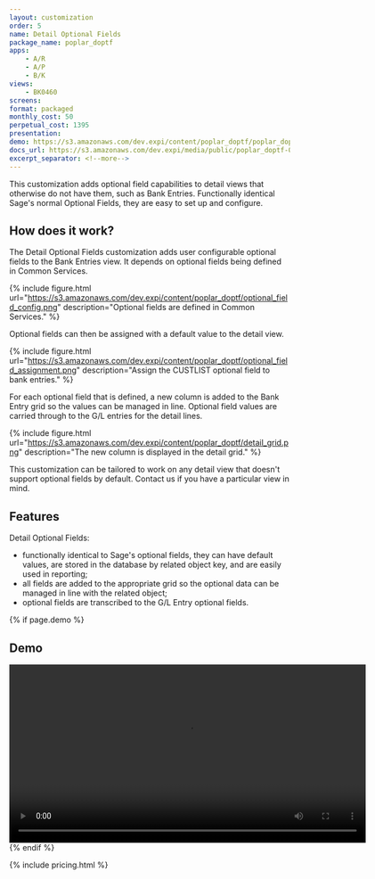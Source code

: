 ```yaml
---
layout: customization
order: 5
name: Detail Optional Fields
package_name: poplar_doptf
apps:
    - A/R
    - A/P
    - B/K
views:
    - BK0460
screens:
format: packaged
monthly_cost: 50
perpetual_cost: 1395
presentation: 
demo: https://s3.amazonaws.com/dev.expi/content/poplar_doptf/poplar_doptf.mp4
docs_url: https://s3.amazonaws.com/dev.expi/media/public/poplar_doptf-0.2.4/docs/index.html
excerpt_separator: <!--more-->
---
```


This customization adds optional field capabilities to detail views that
otherwise do not have them, such as Bank Entries.  Functionally identical
Sage's normal Optional Fields, they are easy to set up and configure.
<!--more-->

## How does it work?

The Detail Optional Fields customization adds user configurable 
optional fields to the Bank Entries view.  It depends on optional
fields being defined in Common Services.

{% include figure.html url="https://s3.amazonaws.com/dev.expi/content/poplar_doptf/optional_field_config.png" 
                      description="Optional fields are defined in Common Services." %}

Optional fields can then be assigned with a default value to the detail
view.

{% include figure.html url="https://s3.amazonaws.com/dev.expi/content/poplar_doptf/optional_field_assignment.png" 
                      description="Assign the CUSTLIST optional field to bank entries." %}

For each optional field that
is defined, a new column is added to the Bank Entry grid so the values
can be managed in line.  Optional field values are carried through to the
G/L entries for the detail lines.

{% include figure.html url="https://s3.amazonaws.com/dev.expi/content/poplar_doptf/detail_grid.png" 
                      description="The new column is displayed in the detail grid." %}

This customization can be tailored to work on any detail view that doesn't
support optional fields by default.  Contact us if you have a particular view
in mind.

## Features

Detail Optional Fields:

- functionally identical to Sage's optional fields, they can have default
  values, are stored in the database by related object key, and are easily
  used in reporting;
- all fields are added to the appropriate grid so the optional data can be
  managed in line with the related object;
- optional fields are transcribed to the G/L Entry optional fields.

{% if page.demo %}
## Demo

<video width="640" controls>
  <source src="{{ page.demo }}" type="video/mp4">
  Your browser doesn't support the video tag.
</video>
{% endif %}

{% include pricing.html %}
